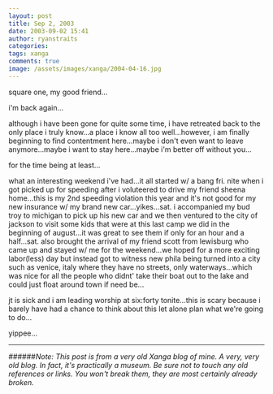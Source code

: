 ```yaml
---
layout: post
title: Sep 2, 2003
date: 2003-09-02 15:41
author: ryanstraits
categories:
tags: xanga
comments: true
image: /assets/images/xanga/2004-04-16.jpg
---
```

square one, my good friend...

i'm back again...

<!-- break -->

although i have been gone for quite some time, i have retreated back to the only place i truly know...a place i know all too well...however, i am finally beginning to find contentment here...maybe i don't even want to leave anymore...maybe i want to stay here...maybe i'm better off without you...

for the time being at least...

what an interesting weekend i've had...it all started w/ a bang fri. nite when i got picked up for speeding after i voluteered to drive my friend sheena home...this is my 2nd speeding violation this year and it's not good for my new insurance w/ my brand new car...yikes...sat. i accompanied my bud troy to michigan to pick up his new car and we then ventured to the city of jackson to visit some kids that were at this last camp we did in the beginning of august...it was great to see them if only for an hour and a half...sat. also brought the arrival of my friend scott from lewisburg who came up and stayed w/ me for the weekend...we hoped for a more exciting labor(less) day but instead got to witness new phila being turned into a city such as venice, italy where they have no streets, only waterways...which was nice for all the people who didnt' take their boat out to the lake and could just float around town if need be...

jt is sick and i am leading worship at six:forty tonite...this is scary because i barely have had a chance to think about this let alone plan what we're going to do...

yippee...

---

######*Note: This post is from a very old Xanga blog of mine. A very, very old blog. In fact, it's practically a museum. Be sure not to touch any old references or links. You won't break them, they are most certainly already broken.*